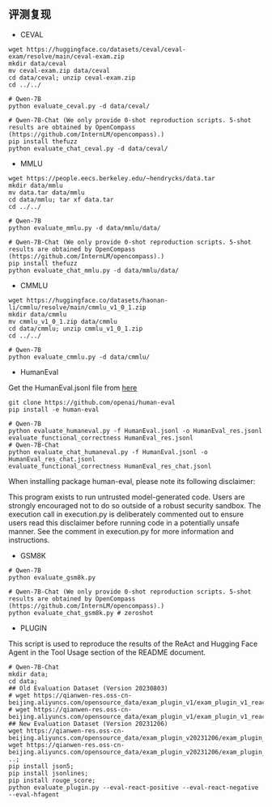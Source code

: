 ## 评测复现

- CEVAL

```Shell
wget https://huggingface.co/datasets/ceval/ceval-exam/resolve/main/ceval-exam.zip
mkdir data/ceval
mv ceval-exam.zip data/ceval
cd data/ceval; unzip ceval-exam.zip
cd ../../

# Qwen-7B
python evaluate_ceval.py -d data/ceval/

# Qwen-7B-Chat (We only provide 0-shot reproduction scripts. 5-shot results are obtained by OpenCompass (https://github.com/InternLM/opencompass).)
pip install thefuzz
python evaluate_chat_ceval.py -d data/ceval/
```

- MMLU

```Shell
wget https://people.eecs.berkeley.edu/~hendrycks/data.tar
mkdir data/mmlu
mv data.tar data/mmlu
cd data/mmlu; tar xf data.tar
cd ../../

# Qwen-7B
python evaluate_mmlu.py -d data/mmlu/data/

# Qwen-7B-Chat (We only provide 0-shot reproduction scripts. 5-shot results are obtained by OpenCompass (https://github.com/InternLM/opencompass).)
pip install thefuzz
python evaluate_chat_mmlu.py -d data/mmlu/data/
```

- CMMLU

```Shell
wget https://huggingface.co/datasets/haonan-li/cmmlu/resolve/main/cmmlu_v1_0_1.zip
mkdir data/cmmlu
mv cmmlu_v1_0_1.zip data/cmmlu
cd data/cmmlu; unzip cmmlu_v1_0_1.zip
cd ../../

# Qwen-7B
python evaluate_cmmlu.py -d data/cmmlu/
```

- HumanEval

Get the HumanEval.jsonl file from [here](https://github.com/openai/human-eval/tree/master/data)

```Shell
git clone https://github.com/openai/human-eval
pip install -e human-eval

# Qwen-7B
python evaluate_humaneval.py -f HumanEval.jsonl -o HumanEval_res.jsonl
evaluate_functional_correctness HumanEval_res.jsonl
# Qwen-7B-Chat
python evaluate_chat_humaneval.py -f HumanEval.jsonl -o HumanEval_res_chat.jsonl
evaluate_functional_correctness HumanEval_res_chat.jsonl
```

When installing package human-eval, please note its following disclaimer:

This program exists to run untrusted model-generated code. Users are strongly encouraged not to do so outside of a robust security sandbox. The execution call in execution.py is deliberately commented out to ensure users read this disclaimer before running code in a potentially unsafe manner. See the comment in execution.py for more information and instructions.

- GSM8K

```Shell
# Qwen-7B
python evaluate_gsm8k.py

# Qwen-7B-Chat (We only provide 0-shot reproduction scripts. 5-shot results are obtained by OpenCompass (https://github.com/InternLM/opencompass).)
python evaluate_chat_gsm8k.py # zeroshot
```

- PLUGIN

This script is used to reproduce the results of the ReAct and Hugging Face Agent in the Tool Usage section of the README document.

```Shell
# Qwen-7B-Chat
mkdir data;
cd data;
## Old Evaluation Dataset (Version 20230803)
# wget https://qianwen-res.oss-cn-beijing.aliyuncs.com/opensource_data/exam_plugin_v1/exam_plugin_v1_react_positive.jsonl;
# wget https://qianwen-res.oss-cn-beijing.aliyuncs.com/opensource_data/exam_plugin_v1/exam_plugin_v1_react_negative.jsonl;
## New Evaluation Dataset (Version 20231206)
wget https://qianwen-res.oss-cn-beijing.aliyuncs.com/opensource_data/exam_plugin_v20231206/exam_plugin_v20231206_react_positive.jsonl;
wget https://qianwen-res.oss-cn-beijing.aliyuncs.com/opensource_data/exam_plugin_v20231206/exam_plugin_v20231206_react_negative.jsonl;cd ..;
pip install json5;
pip install jsonlines;
pip install rouge_score;
python evaluate_plugin.py --eval-react-positive --eval-react-negative --eval-hfagent
```
